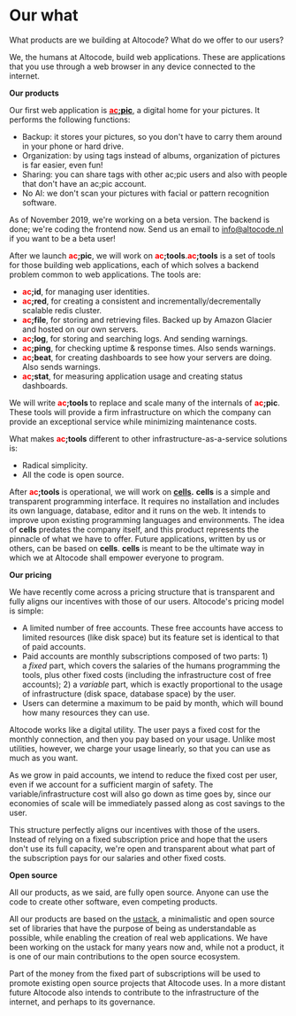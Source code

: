 # Our what

What products are we building at Altocode? What do we offer to our users?

We, the humans at Altocode, build web applications. These are applications that you use through a web browser in any device connected to the internet.

**Our products**

Our first web application is <strong><a href="https://altocode.nl/pic"><span style="color: #ff0000;">ac</span>;<span style="color: #000000;">pic</span></a></strong>, a digital home for your pictures. It performs the following functions:


- Backup: it stores your pictures, so you don't have to carry them around in your phone or hard drive.
- Organization: by using tags instead of albums, organization of pictures is far easier, even fun!
- Sharing: you can share tags with other ac;pic users and also with people that don't have an ac;pic account.
- No AI: we don't scan your pictures with facial or pattern recognition software.

As of November 2019, we're working on a beta version. The backend is done; we're coding the frontend now. Send us an email to info@altocode.nl if you want to be a beta user!

After we launch <strong><span style="color: #ff0000;">ac</span>;pic</strong>, we will work on <strong><span style="color: #ff0000;">ac</span>;tools</strong>.<strong><span style="color: #ff0000;">ac</span>;tools</strong> is a set of tools for those building web applications, each of which solves a backend problem common to web applications. The tools are:

- <strong><span style="color: #ff0000;">ac</span>;id</strong>, for managing user identities.
- <strong><span style="color: #ff0000;">ac</span>;red</strong>, for creating a consistent and incrementally/decrementally scalable redis cluster.
- <strong><span style="color: #ff0000;">ac</span>;file</strong>, for storing and retrieving files. Backed up by Amazon Glacier and hosted on our own servers.
- <strong><span style="color: #ff0000;">ac</span>;log</strong>, for storing and searching logs. And sending warnings.
- <strong><span style="color: #ff0000;">ac</span>;ping</strong>, for checking uptime & response times. Also sends warnings.
- <strong><span style="color: #ff0000;">ac</span>;beat</strong>, for creating dashboards to see how your servers are doing. Also sends warnings.
- <strong><span style="color: #ff0000;">ac</span>;stat</strong>, for measuring application usage and creating status dashboards.

We will write <strong><span style="color: #ff0000;">ac</span>;tools </strong>to replace and scale many of the internals of <strong><span style="color: #ff0000;">ac</span>;pic</strong>. These tools will provide a firm infrastructure on which the company can provide an exceptional service while minimizing maintenance costs.

What makes <strong><span style="color: #ff0000;">ac</span>;tools</strong> different to other infrastructure-as-a-service solutions is:

- Radical simplicity.
- All the code is open source.

After <strong><span style="color: #ff0000;">ac</span>;tools </strong>is operational, we will work on <strong><a href="https://github.com/altocodenl/cells">cells</a>.</strong> **cells** is a simple and transparent programming interface. It requires no installation and includes its own language, database, editor and it runs on the web. It intends to improve upon existing programming languages and environments. The idea of **cells** predates the company itself, and this product represents the pinnacle of what we have to offer. Future applications, written by us or others, can be based on **cells**. **cells** is meant to be the ultimate way in which we at Altocode shall empower everyone to program.

**Our pricing**

We have recently come across a pricing structure that is transparent and fully aligns our incentives with those of our users. Altocode's pricing model is simple:

- A limited number of free accounts. These free accounts have access to limited resources (like disk space) but its feature set is identical to that of paid accounts.
- Paid accounts are monthly subscriptions composed of two parts: 1) a *fixed* part, which covers the salaries of the humans programming the tools, plus other fixed costs (including the infrastructure cost of free accounts); 2) a *variable* part, which is exactly proportional to the usage of infrastructure (disk space, database space) by the user.
- Users can determine a maximum to be paid by month, which will bound how many resources they can use.

Altocode works like a digital utility. The user pays a fixed cost for the monthly connection, and then you pay based on your usage. Unlike most utilities, however, we charge your usage linearly, so that you can use as much as you want.

As we grow in paid accounts, we intend to reduce the fixed cost per user, even if we account for a sufficient margin of safety. The variable/infrastructure cost will also go down as time goes by, since our economies of scale will be immediately passed along as cost savings to the user.

This structure perfectly aligns our incentives with those of the users. Instead of relying on a fixed subscription price and hope that the users don't use its full capacity, we're open and transparent about what part of the subscription pays for our salaries and other fixed costs.

**Open source**

All our products, as we said, are fully open source. Anyone can use the code to create other software, even competing products.

All our products are based on the <a href="https://github.com/fpereiro/ustack">ustack</a>, a minimalistic and open source set of libraries that have the purpose of being as understandable as possible, while enabling the creation of real web applications. We have been working on the ustack for many years now and, while not a product, it is one of our main contributions to the open source ecosystem.

Part of the money from the fixed part of subscriptions will be used to promote existing open source projects that Altocode uses. In a more distant future Altocode also intends to contribute to the infrastructure of the internet, and perhaps to its governance.
